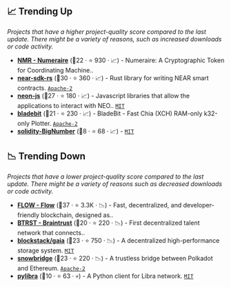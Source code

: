 ## 📈 Trending Up

_Projects that have a higher project-quality score compared to the last update. There might be a variety of reasons, such as increased downloads or code activity._

- <b><a href="https://github.com/numerai">NMR - Numeraire</a></b> (🥈22 ·  ⭐ 930 · 📈) - Numeraire: A Cryptographic Token for Coordinating Machine.. <code><img src="https://git.io/J9cO9" style="display:inline;" width="13" height="13"></code>
- <b><a href="https://github.com/near/near-sdk-rs">near-sdk-rs</a></b> (🥇30 ·  ⭐ 360 · 📈) - Rust library for writing NEAR smart contracts. <code><a href="http://bit.ly/3nYMfla">Apache-2</a></code>
- <b><a href="https://github.com/CityOfZion/neon-js">neon-js</a></b> (🥇27 ·  ⭐ 180 · 📈) - Javascript libraries that allow the applications to interact with NEO.. <code><a href="http://bit.ly/34MBwT8">MIT</a></code>
- <b><a href="https://github.com/Chia-Network/bladebit">bladebit</a></b> (🥈21 ·  ⭐ 230 · 📈) - BladeBit - Fast Chia (XCH) RAM-only k32-only Plotter. <code><a href="http://bit.ly/3nYMfla">Apache-2</a></code>
- <b><a href="https://github.com/firoorg/solidity-BigNumber">solidity-BigNumber</a></b> (🥉8 ·  ⭐ 68 · 📈) -  <code><a href="http://bit.ly/34MBwT8">MIT</a></code>

## 📉 Trending Down

_Projects that have a lower project-quality score compared to the last update. There might be a variety of reasons such as decreased downloads or code activity._

- <b><a href="https://github.com/onflow">FLOW - Flow</a></b> (🥇37 ·  ⭐ 3.3K · 📉) - Fast, decentralized, and developer-friendly blockchain, designed as..
- <b><a href="https://github.com/snowfork">BTRST - Braintrust</a></b> (🥉20 ·  ⭐ 220 · 📉) - First decentralized talent network that connects.. <code><img src="https://git.io/J9cO9" style="display:inline;" width="13" height="13"></code>
- <b><a href="https://github.com/stacks-network/gaia">blockstack/gaia</a></b> (🥈23 ·  ⭐ 750 · 📉) - A decentralized high-performance storage system. <code><a href="http://bit.ly/34MBwT8">MIT</a></code>
- <b><a href="https://github.com/Snowfork/snowbridge">snowbridge</a></b> (🥈23 ·  ⭐ 220 · 📉) - A trustless bridge between Polkadot and Ethereum. <code><a href="http://bit.ly/3nYMfla">Apache-2</a></code>
- <b><a href="https://github.com/bandprotocol/pylibra">pylibra</a></b> (🥉10 ·  ⭐ 63 · 💀) - A Python client for Libra network. <code><a href="http://bit.ly/34MBwT8">MIT</a></code>


